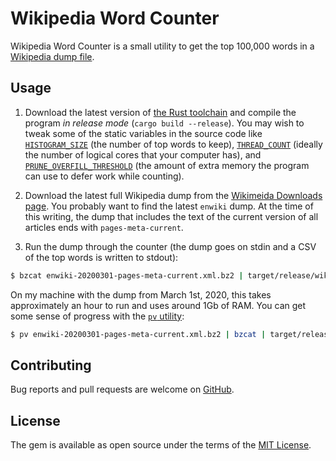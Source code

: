 # Wikipedia Word Counter

Wikipedia Word Counter is a small utility to get the top 100,000 words in a
[Wikipedia dump file](https://dumps.wikimedia.org/).


## Usage

  1. Download the latest version of [the Rust toolchain](https://rustup.rs/) and compile the program _in release mode_
  (`cargo build --release`). You may wish to tweak some of the static variables in the source code like
  [`HISTOGRAM_SIZE`](src/main.rs#L8) (the number of top words to keep), [`THREAD_COUNT`](src/word_counter.rs#L7) (ideally
  the number of logical cores that your computer has), and [`PRUNE_OVERFILL_THRESHOLD`](src/histogram.rs#L5) (the amount of
  extra memory the program can use to defer work while counting).

  1. Download the latest full Wikipedia dump from the
  [Wikimeida Downloads page](https://dumps.wikimedia.org/backup-index.html). You probably want to find the latest `enwiki`
  dump. At the time of this writing, the dump that includes the text of the current version of all articles ends with
  `pages-meta-current`.

  1. Run the dump through the counter (the dump goes on stdin and a CSV of the top words is written to stdout):
  
  ```bash
  $ bzcat enwiki-20200301-pages-meta-current.xml.bz2 | target/release/wikipedia-word-counter > top-words.csv
  ```
     
  On my machine with the dump from March 1st, 2020, this takes approximately an hour to run and uses around 1Gb of RAM.
  You can get some sense of progress with the [`pv` utility](https://linux.die.net/man/1/pv):
     
  ```bash
  $ pv enwiki-20200301-pages-meta-current.xml.bz2 | bzcat | target/release/wikipedia-word-counter > top-words.csv
  ```


## Contributing

Bug reports and pull requests are welcome on [GitHub](https://github.com/alecdotninja/wikipeida-word-counter).


## License

The gem is available as open source under the terms of the [MIT License](http://opensource.org/licenses/MIT).
